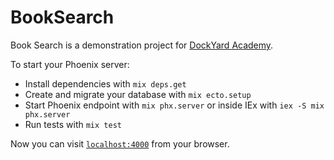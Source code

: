 # BookSearch

Book Search is a demonstration project for [DockYard Academy](https://github.com/DockYard-Academy/beta_curriculum).

To start your Phoenix server:

  * Install dependencies with `mix deps.get`
  * Create and migrate your database with `mix ecto.setup`
  * Start Phoenix endpoint with `mix phx.server` or inside IEx with `iex -S mix phx.server`
  * Run tests with `mix test`

Now you can visit [`localhost:4000`](http://localhost:4000) from your browser.
